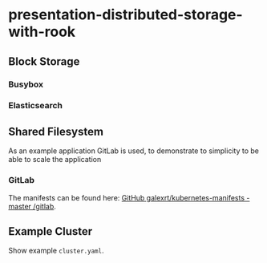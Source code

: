 # presentation-distributed-storage-with-rook

## Block Storage
### Busybox

### Elasticsearch


## Shared Filesystem
As an example application GitLab is used, to demonstrate to simplicity to be able to scale the application
### GitLab
The manifests can be found here: [GitHub galexrt/kubernetes-manifests - master /gitlab](https://github.com/galexrt/kubernetes-manifests/tree/master/gitlab).

## Example Cluster
Show example `cluster.yaml`.
